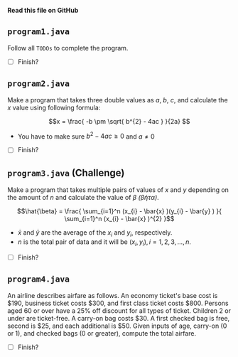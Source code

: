 **Read this file on GitHub**

## `program1.java`

Follow all `TODOs` to complete the program.

- [ ] Finish?

## `program2.java`

Make a program that takes three double values as $a$, $b$, $c$, and calculate the $x$ value using following formula:

$$x = \frac{ -b \pm \sqrt{ b^{2} - 4ac } }{2a} $$

* You have to make sure $b^{2} - 4ac \geq 0$ and $a \neq 0$

- [ ] Finish?

## `program3.java` (Challenge)

Make a program that takes multiple pairs of values of $x$ and $y$ depending on the amount of $n$ and calculate the value of $β$ *(βήτα)*.

$$\hat{\beta} = \frac{ \sum_{i=1}^n (x_{i} - \bar{x} )(y_{i} - \bar{y} ) }{ \sum_{i=1}^n (x_{i} - \bar{x} )^{2} }$$

* $\bar{x}$ and $\bar{y}$ are the average of the $x_{i}$ and $y_{i}$, respectively.
* $n$ is the total pair of data and it will be $(x_{i}, y_{i}), i=1, 2, 3, ..., n.$

- [ ] Finish?

## `program4.java`

An airline describes airfare as follows. An economy ticket's base cost is $\$190$, business ticket costs $\$300$, and first class ticket costs $\$800$. Persons aged $60$ or over have a $25\%$ off discount for all types of ticket. Children $2$ or under are ticket-free. A carry-on bag costs $\$30$. A first checked bag is free, second is $\$25$, and each additional is $\$50$. Given inputs of age, carry-on ($0$ or $1$), and checked bags ($0$ or greater), compute the total airfare.

- [ ] Finish?